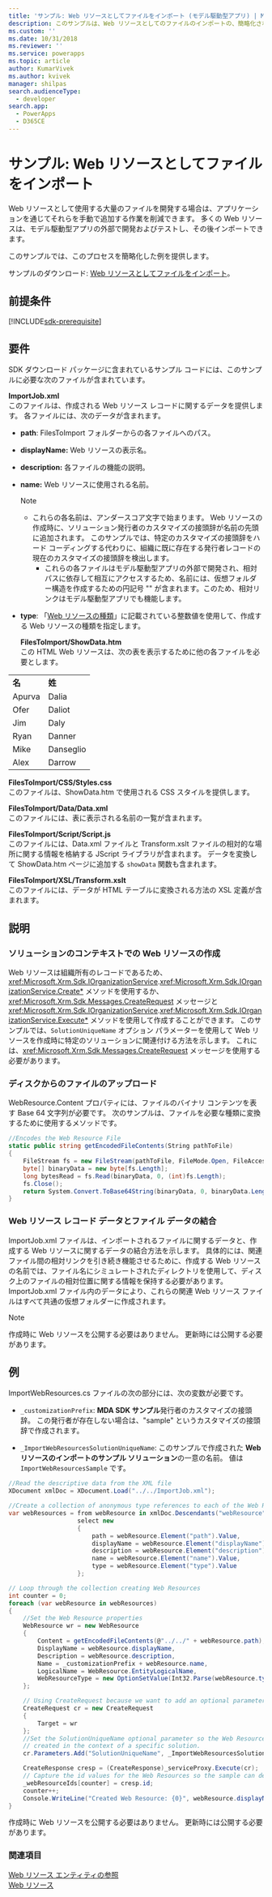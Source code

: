 ```yaml
---
title: 'サンプル: Web リソースとしてファイルをインポート (モデル駆動型アプリ) | MicrosoftDocs'
description: このサンプルは、Web リソースとしてのファイルのインポートの、簡略化された例を示します。
ms.custom: ''
ms.date: 10/31/2018
ms.reviewer: ''
ms.service: powerapps
ms.topic: article
author: KumarVivek
ms.author: kvivek
manager: shilpas
search.audienceType:
  - developer
search.app:
  - PowerApps
  - D365CE
---
```

# <a name="sample-import-files-as-web-resources"></a>サンプル: Web リソースとしてファイルをインポート

Web リソースとして使用する大量のファイルを開発する場合は、アプリケーションを通じてそれらを手動で追加する作業を削減できます。 多くの Web リソースは、モデル駆動型アプリの外部で開発およびテストし、その後インポートできます。  
  
 このサンプルでは、このプロセスを簡略化した例を提供します。  
 
 サンプルのダウンロード: [Web リソースとしてファイルをインポート](https://github.com/Microsoft/PowerApps-Samples/tree/master/cds/orgsvc/C%23/ImportWebResources)。 

## <a name="prerequisites"></a>前提条件
[!INCLUDE[sdk-prerequisite](../../includes/sdk-prerequisite.md)]
  
## <a name="requirements"></a>要件  


<!-- TODO: This should be written so that the connection helper code is not required. [!INCLUDE[sdk_SeeConnectionHelper](../../includes/sdk-seeconnectionhelper.md)] -->
  
 SDK ダウンロード パッケージに含まれているサンプル コードには、このサンプルに必要な次のファイルが含まれています。  
  
 **ImportJob.xml**  
 このファイルは、作成される Web リソース レコードに関するデータを提供します。 各ファイルには、次のデータが含まれます。  
  
- **path**: FilesToImport フォルダーからの各ファイルへのパス。  
  
- **displayName:** Web リソースの表示名。  
  
- **description:** 各ファイルの機能の説明。  
  
- **name:** Web リソースに使用される名前。  
  
  > [!NOTE]
  > - これらの各名前は、アンダースコア文字で始まります。 Web リソースの作成時に、ソリューション発行者のカスタマイズの接頭辞が名前の先頭に追加されます。 このサンプルでは、特定のカスタマイズの接頭辞をハード コーディングする代わりに、組織に既に存在する発行者レコードの現在のカスタマイズの接頭辞を検出します。  
  >   - これらの各ファイルはモデル駆動型アプリの外部で開発され、相対パスに依存して相互にアクセスするため、名前には、仮想フォルダー構造を作成するための円記号 "\" が含まれます。このため、相対リンクはモデル駆動型アプリでも機能します。  
  
- **type**: 「[Web リソースの種類](web-resources.md#BKMK_WebResourceTypes)」に記載されている整数値を使用して、作成する Web リソースの種類を指定します。
  
  **FilesToImport/ShowData.htm**  
  この HTML Web リソースは、次の表を表示するために他の各ファイルを必要とします。  
  
|||  
|-|-|  
|**名**|**姓**|  
|Apurva|Dalia|  
|Ofer|Daliot|  
|Jim|Daly|  
|Ryan|Danner|  
|Mike|Danseglio|  
|Alex|Darrow|  
  
 **FilesToImport/CSS/Styles.css**  
 このファイルは、ShowData.htm で使用される CSS スタイルを提供します。  
  
 **FilesToImport/Data/Data.xml**  
 このファイルには、表に表示される名前の一覧が含まれます。  
  
 **FilesToImport/Script/Script.js**  
 このファイルには、Data.xml ファイルと Transform.xslt ファイルの相対的な場所に関する情報を格納する JScript ライブラリが含まれます。 データを変換して ShowData.htm ページに追加する `showData` 関数も含まれます。  
  
 **FilesToImport/XSL/Transform.xslt**  
 このファイルには、データが HTML テーブルに変換される方法の XSL 定義が含まれます。  
  
## <a name="demonstrates"></a>説明  
  
### <a name="creating-web-resources-in-the-context-of-a-solution"></a>ソリューションのコンテキストでの Web リソースの作成  
 Web リソースは組織所有のレコードであるため、<xref:Microsoft.Xrm.Sdk.IOrganizationService>.<xref:Microsoft.Xrm.Sdk.IOrganizationService.Create*> メソッドを使用するか、<xref:Microsoft.Xrm.Sdk.Messages.CreateRequest> メッセージと <xref:Microsoft.Xrm.Sdk.IOrganizationService>.<xref:Microsoft.Xrm.Sdk.IOrganizationService.Execute*> メソッドを使用して作成することができます。 このサンプルでは、`SolutionUniqueName` オプション パラメーターを使用して Web リソースを作成時に特定のソリューションに関連付ける方法を示します。 これには、<xref:Microsoft.Xrm.Sdk.Messages.CreateRequest> メッセージを使用する必要があります。  
  
### <a name="uploading-files-from-disk"></a>ディスクからのファイルのアップロード  
 WebResource.Content プロパティには、ファイルのバイナリ コンテンツを表す Base 64 文字列が必要です。 次のサンプルは、ファイルを必要な種類に変換するために使用するメソッドです。  
  
```C#
//Encodes the Web Resource File
static public string getEncodedFileContents(String pathToFile)
{
    FileStream fs = new FileStream(pathToFile, FileMode.Open, FileAccess.Read);
    byte[] binaryData = new byte[fs.Length];
    long bytesRead = fs.Read(binaryData, 0, (int)fs.Length);
    fs.Close();
    return System.Convert.ToBase64String(binaryData, 0, binaryData.Length);
}
```
  
### <a name="combining-web-resource-record-data-with-file-data"></a>Web リソース レコード データとファイル データの結合  
 ImportJob.xml ファイルは、インポートされるファイルに関するデータと、作成する Web リソースに関するデータの結合方法を示します。 具体的には、関連ファイル間の相対リンクを引き続き機能させるために、作成する Web リソースの名前では、ファイル名にシミュレートされたディレクトリを使用して、ディスク上のファイルの相対位置に関する情報を保持する必要があります。 ImportJob.xml ファイル内のデータにより、これらの関連 Web リソース ファイルはすべて共通の仮想フォルダーに作成されます。  
  
> [!NOTE]
>  作成時に Web リソースを公開する必要はありません。 更新時には公開する必要があります。  
  
## <a name="example"></a>例  
 ImportWebResources.cs ファイルの次の部分には、次の変数が必要です。  
  
- `_customizationPrefix`: **MDA SDK サンプル**発行者のカスタマイズの接頭辞。 この発行者が存在しない場合は、"sample" というカスタマイズの接頭辞で作成されます。  
  
- `_ImportWebResourcesSolutionUniqueName`: このサンプルで作成された **Web リソースのインポートのサンプル ソリューション**の一意の名前。 値は `ImportWebResourcesSample` です。  
  
```C#
//Read the descriptive data from the XML file
XDocument xmlDoc = XDocument.Load("../../ImportJob.xml");

//Create a collection of anonymous type references to each of the Web Resources
var webResources = from webResource in xmlDoc.Descendants("webResource")
                   select new
                   {
                       path = webResource.Element("path").Value,
                       displayName = webResource.Element("displayName").Value,
                       description = webResource.Element("description").Value,
                       name = webResource.Element("name").Value,
                       type = webResource.Element("type").Value
                   };

// Loop through the collection creating Web Resources
int counter = 0;
foreach (var webResource in webResources)
{
    //Set the Web Resource properties
    WebResource wr = new WebResource
    {
        Content = getEncodedFileContents(@"../../" + webResource.path),
        DisplayName = webResource.displayName,
        Description = webResource.description,
        Name = _customizationPrefix + webResource.name,
        LogicalName = WebResource.EntityLogicalName,
        WebResourceType = new OptionSetValue(Int32.Parse(webResource.type))
    };

    // Using CreateRequest because we want to add an optional parameter
    CreateRequest cr = new CreateRequest
    {
        Target = wr
    };
    //Set the SolutionUniqueName optional parameter so the Web Resources will be
    // created in the context of a specific solution.
    cr.Parameters.Add("SolutionUniqueName", _ImportWebResourcesSolutionUniqueName);

    CreateResponse cresp = (CreateResponse)_serviceProxy.Execute(cr);
    // Capture the id values for the Web Resources so the sample can delete them.
    _webResourceIds[counter] = cresp.id;
    counter++;
    Console.WriteLine("Created Web Resource: {0}", webResource.displayName);
}
```
  
  作成時に Web リソースを公開する必要はありません。 更新時には公開する必要があります。  
  
### <a name="see-also"></a>関連項目  
 [Web リソース エンティティの参照](../common-data-service/reference/entities/webresource.md)<br/>
 [Web リソース](web-resources.md)
